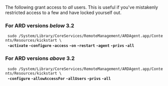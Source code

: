 The following grant access to *all* users. This is useful if you've
mistakenly restricted access to a few and have locked yourself out.

### For ARD versions *below* 3.2

` sudo /System/Library/CoreServices/RemoteManagement/ARDAgent.app/Contents/Resources/kickstart \`  
` `**`-activate` `-configure` `-access` `-on` `-restart` `-agent`
`-privs` `-all`**

### For ARD versions *above* 3.2

` sudo /System/Library/CoreServices/RemoteManagement/ARDAgent.app/Contents/Resources/kickstart \`  
` `**`-configure` `-allowAccessFor` `-allUsers` `-privs` `-all`**



